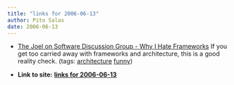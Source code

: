 ```yaml
---
title: "links for 2006-06-13"
author: Pito Salas
date: 2006-06-13
---
```


  * [The Joel on Software Discussion Group - Why I Hate Frameworks](<http://discuss.joelonsoftware.com/default.asp?joel.3.219431.12>) If you get too carried away with frameworks and architecture, this is a good reality check. (tags: [architecture](<http://del.icio.us/pitosalas/architecture>) [funny](<http://del.icio.us/pitosalas/funny>))
>>


* **Link to site:** **[links for 2006-06-13](None)**

